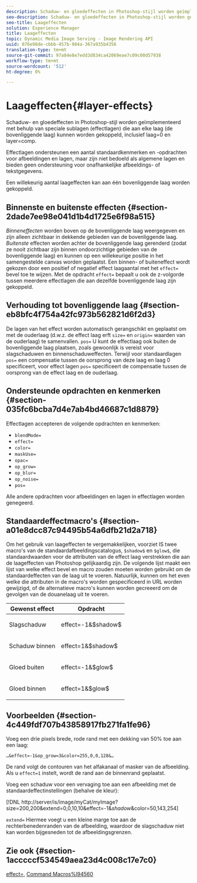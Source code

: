 ```yaml
---
description: Schaduw- en gloedeffecten in Photoshop-stijl worden geïmplementeerd met behulp van speciale sublagen (effectlagen) die aan elke laag (de bovenliggende laag) kunnen worden gekoppeld, inclusief laag=0 en layer=comp.
seo-description: Schaduw- en gloedeffecten in Photoshop-stijl worden geïmplementeerd met behulp van speciale sublagen (effectlagen) die aan elke laag (de bovenliggende laag) kunnen worden gekoppeld, inclusief laag=0 en layer=comp.
seo-title: Laageffecten
solution: Experience Manager
title: Laageffecten
topic: Dynamic Media Image Serving - Image Rendering API
uuid: 076e98de-cbbb-457b-984a-367a935b4356
translation-type: tm+mt
source-git-commit: 97a84e8e7edd3d834ca42069eae7c09c00d57938
workflow-type: tm+mt
source-wordcount: '512'
ht-degree: 0%

---
```



# Laageffecten{#layer-effects}

Schaduw- en gloedeffecten in Photoshop-stijl worden geïmplementeerd met behulp van speciale sublagen (effectlagen) die aan elke laag (de bovenliggende laag) kunnen worden gekoppeld, inclusief laag=0 en layer=comp.

Effectlagen ondersteunen een aantal standaardkenmerken en -opdrachten voor afbeeldingen en lagen, maar zijn niet bedoeld als algemene lagen en bieden geen ondersteuning voor onafhankelijke afbeeldings- of tekstgegevens.

Een willekeurig aantal laageffecten kan aan één bovenliggende laag worden gekoppeld.

## Binnenste en buitenste effecten {#section-2dade7ee98e041d1b4d1725e6f98a515}

*Binneneffecten* worden boven op de bovenliggende laag weergegeven en zijn alleen zichtbaar in dekkende gebieden van de bovenliggende laag. *Buitenste* effecten worden achter de bovenliggende laag gerenderd (zodat ze nooit zichtbaar zijn binnen ondoorzichtige gebieden van de bovenliggende laag) en kunnen op een willekeurige positie in het samengestelde canvas worden geplaatst. Een binnen- of buiteneffect wordt gekozen door een positief of negatief effect laagaantal met het `effect=` bevel toe te wijzen. Met de opdracht `effect=` bepaalt u ook de z-volgorde tussen meerdere effectlagen die aan dezelfde bovenliggende laag zijn gekoppeld.

## Verhouding tot bovenliggende laag {#section-eb8bfc4f754a42fc973b562821d6f2d3}

De lagen van het effect worden automatisch gerangschikt en geplaatst om met de ouderlaag (d.w.z. de effect laag erft `size=` en `origin=` waarden van de ouderlaag) te samenvallen. `pos=` U kunt de effectlaag ook buiten de bovenliggende laag plaatsen, zoals gewoonlijk is vereist voor slagschaduwen en binnenschaduweffecten. Terwijl voor standaardlagen `pos=` een compensatie tussen de oorsprong van deze laag en laag 0 specificeert, voor effect lagen `pos=` specificeert de compensatie tussen de oorsprong van de effect laag en de ouderlaag.

## Ondersteunde opdrachten en kenmerken {#section-035fc6bcba7d4e7ab4bd46687c1d8879}

Effectlagen accepteren de volgende opdrachten en kenmerken:

* `blendMode=`
* `effect=`
* `color=`
* `maskUse=`
* `opac=`
* `op_grow=`
* `op_blur=`
* `op_noise=`
* `pos=`

Alle andere opdrachten voor afbeeldingen en lagen in effectlagen worden genegeerd.

## Standaardeffectmacro&#39;s {#section-a01e8dcc87c94495b54a6dfb21d2a718}

Om het gebruik van laageffecten te vergemakkelijken, voorziet IS twee macro&#39;s van de standaardafbeeldingscatalogus, `$shadow$` en `$glow$`, die standaardwaarden voor de attributen van de effect laag verstrekken die aan de laageffecten van Photoshop gelijkaardig zijn. De volgende lijst maakt een lijst van welke effect bevel en macro zouden moeten worden gebruikt om de standaardeffecten van de laag uit te voeren. Natuurlijk, kunnen om het even welke die attributen in de macro&#39;s worden gespecificeerd in URL worden gewijzigd, of de alternatieve macro&#39;s kunnen worden gecreeerd om de gevolgen van de douanelaag uit te voeren.

<table id="table_8089C41AD1F24223A58C7DD8F4DDF73C"> 
 <thead> 
  <tr> 
   <th class="entry"> <b> Gewenst effect</b> </th> 
   <th class="entry"> <b> Opdracht</b> </th> 
  </tr> 
 </thead>
 <tbody> 
  <tr> 
   <td> <p> Slagschaduw </p> </td> 
   <td> <p> <span class="codeph"> effect=-1&amp;$shadow$</span> </p> </td> 
  </tr> 
  <tr> 
   <td> <p> Schaduw binnen </p> </td> 
   <td> <p> <span class="codeph"> effect=1&amp;$shadow$</span> </p> </td> 
  </tr> 
  <tr> 
   <td> <p> Gloed buiten </p> </td> 
   <td> <p> <span class="codeph"> effect=-1&amp;$glow$</span> </p> </td> 
  </tr> 
  <tr> 
   <td> <p> Gloed binnen </p> </td> 
   <td> <p> <span class="codeph"> effect=1&amp;$glow$</span> </p> </td> 
  </tr> 
 </tbody> 
</table>

## Voorbeelden {#section-4c449fdf707b43858917fb271fa1fe96}

Voeg een drie pixels brede, rode rand met een dekking van 50% toe aan een laag:

`…&effect=-1&op_grow=3&color=255,0,0,128&…`

De rand volgt de contouren van het alfakanaal of masker van de afbeelding. Als u `effect=1` instelt, wordt de rand aan de binnenrand geplaatst.

Voeg een schaduw voor een vervaging toe aan een afbeelding met de standaardeffectinstellingen (behalve de kleur):

[!DNL http://server/is/image/myCat/myImage?size=200,200&extend=0,0,10,10&effect=-1&$shadow$&color=50,143,254]

`extend=` Hiermee voegt u een kleine marge toe aan de rechterbenedenranden van de afbeelding, waardoor de slagschaduw niet kan worden bijgesneden tot de afbeeldingsgrenzen.

## Zie ook {#section-1acccccf534549aea23d4c008c17e7c0}

[effect=](../../../../../is-api/http-ref/image-serving-api-ref/c-http-protocol-reference/c-command-reference/r-effect.md#reference-b1296c4afed047fb921bbc1e33752135),  [Command Macros%l94560](../../../../../is-api/http-ref/image-serving-api-ref/c-http-protocol-reference/c-syntax-and-features/r-is-http-command-macros.md#reference-ea2a9571c65a46da83eca27d0013cbf9)
